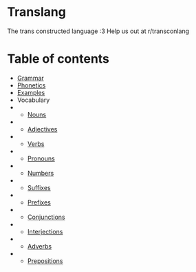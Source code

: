 # Translang
The trans constructed language :3
Help us out at r/transconlang

# Table of contents
* [Grammar](Grammar.md)
* [Phonetics](Phonetics.md)
* [Examples](Examples.md)
* Vocabulary
* * [Nouns](Vocabulary/Nouns.md)
* * [Adjectives](Vocabulary/Adjectives.md)
* * [Verbs](Vocabulary/Verbs.md)
* * [Pronouns](Vocabulary/Pronouns.md)
* * [Numbers](Vocabulary/Numbers.md)
* * [Suffixes](Vocabulary/Suffixes.md)
* * [Prefixes](Vocabulary/Prefixes.md)
* * [Conjunctions](Vocabulary/Conjunctions.md)
* * [Interjections](Vocabulary/Interjections.md)
* * [Adverbs](Vocabulary/Adverbs.md)
* * [Prepositions](Vocabulary/Prepositions.md)

